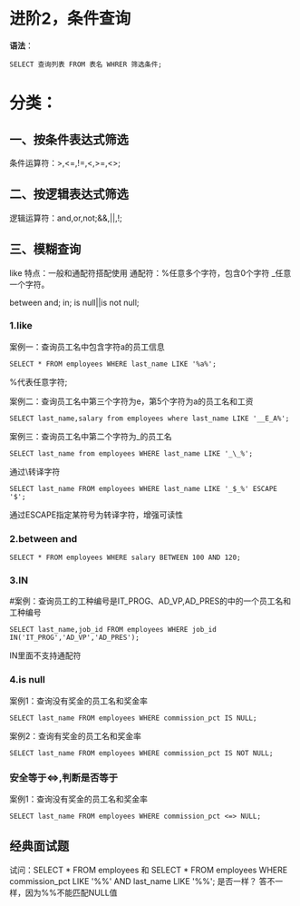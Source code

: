 # 进阶2，条件查询

**语法**：
```mysql
SELECT 查询列表 FROM 表名 WHRER 筛选条件;
```

# 分类：
## 一、按条件表达式筛选
条件运算符：>,<=,!=,<,>=,<>;
## 二、按逻辑表达式筛选
逻辑运算符：and,or,not;&&,||,!;
## 三、模糊查询
like
特点：一般和通配符搭配使用
通配符：%任意多个字符，包含0个字符
        _任意一个字符。

between and;
in;
is null||is not null;

### 1.like

案例一：查询员工名中包含字符a的员工信息
```mysql
SELECT * FROM employees WHERE last_name LIKE '%a%';
```
%代表任意字符;

案例二：查询员工名中第三个字符为e，第5个字符为a的员工名和工资
```mysql
SELECT last_name,salary from employees where last_name LIKE '__E_A%';
```

案例三：查询员工名中第二个字符为_的员工名
```mysql
SELECT last_name from employees WHERE last_name LIKE '_\_%';
```
通过\转译字符
```mysql
SELECT last_name FROM employees WHERE last_name LIKE '_$_%' ESCAPE '$';
```
通过ESCAPE指定某符号为转译字符，增强可读性

### 2.between and
```mysql
SELECT * FROM employees WHERE salary BETWEEN 100 AND 120;
```

### 3.IN
#案例：查询员工的工种编号是IT_PROG、AD_VP,AD_PRES的中的一个员工名和工种编号
```mysql
SELECT last_name,job_id FROM employees WHERE job_id IN('IT_PROG','AD_VP','AD_PRES');
```
IN里面不支持通配符

### 4.is null
案例1：查询没有奖金的员工名和奖金率
```mysql
SELECT last_name FROM employees WHERE commission_pct IS NULL;
```

案例2：查询有奖金的员工名和奖金率
```mysql
SELECT last_name FROM employees WHERE commission_pct IS NOT NULL;
```

### 安全等于<=>,判断是否等于
案例1：查询没有奖金的员工名和奖金率
```mysql
SELECT last_name FROM employees WHERE commission_pct <=> NULL;
```

## 经典面试题
试问：SELECT * FROM employees 和
      SELECT * FROM employees WHERE commission_pct LIKE '%%' AND last_name LIKE '%%';
是否一样？
答不一样，因为%%不能匹配NULL值
